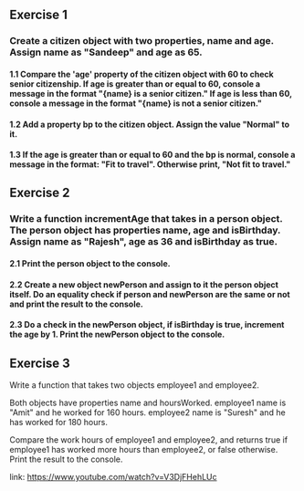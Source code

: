## Exercise 1

### Create a citizen object with two properties, name and age. Assign name as "Sandeep" and age as 65.

#### 1.1 Compare the 'age' property of the citizen object with 60 to check senior citizenship. If age is greater than or equal to 60, console a message in the format "{name} is a senior citizen." If age is less than 60, console a message in the format "{name} is not a senior citizen."

#### 1.2 Add a property bp to the citizen object. Assign the value "Normal" to it.

#### 1.3 If the age is greater than or equal to 60 and the bp is normal, console a message in the format: "Fit to travel". Otherwise print, "Not fit to travel."

## Exercise 2

### Write a function incrementAge that takes in a person object. The person object has properties name, age and isBirthday. Assign name as "Rajesh", age as 36 and isBirthday as true.

#### 2.1 Print the person object to the console.

#### 2.2 Create a new object newPerson and assign to it the person object itself. Do an equality check if person and newPerson are the same or not and print the result to the console.

#### 2.3 Do a check in the newPerson object, if isBirthday is true, increment the age by 1. Print the newPerson object to the console.

## Exercise 3

Write a function that takes two objects employee1 and employee2.

Both objects have properties name and hoursWorked. employee1 name is "Amit" and he worked for 160 hours. employee2 name is "Suresh" and he has worked for 180 hours.

Compare the work hours of employee1 and employee2, and returns true if employee1 has worked more hours than employee2, or false otherwise. Print the result to the console.

link: https://www.youtube.com/watch?v=V3DjFHehLUc
